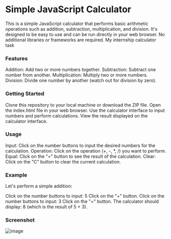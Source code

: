 # Simple JavaScript Calculator
This is a simple JavaScript calculator that performs basic arithmetic operations such as addition, subtraction, multiplication, and division. It's designed to be easy to use and can be run directly in your web browser. No additional libraries or frameworks are required.
My internship calculator task

### Features
Addition: Add two or more numbers together.
Subtraction: Subtract one number from another.
Multiplication: Multiply two or more numbers.
Division: Divide one number by another (watch out for division by zero).

### Getting Started
Clone this repository to your local machine or download the ZIP file.
Open the index.html file in your web browser.
Use the calculator interface to input numbers and perform calculations.
View the result displayed on the calculator interface.

### Usage
Input: Click on the number buttons to input the desired numbers for the calculation.
Operation: Click on the operation (+, -, *, /) you want to perform.
Equal: Click on the "=" button to see the result of the calculation.
Clear: Click on the "C" button to clear the current calculation.

### Example
Let's perform a simple addition:

Click on the number buttons to input: 5
Click on the "+" button.
Click on the number buttons to input: 3
Click on the "=" button.
The calculator should display: 8 (which is the result of 5 + 3).

### Screenshot
![image](https://github.com/Devamchaudhari/calculator/assets/36120826/c13d1005-04a2-4d29-a10f-28b63563f370)
